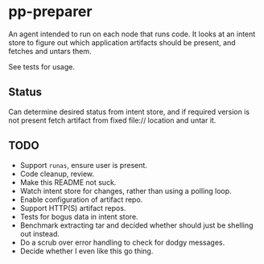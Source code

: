 pp-preparer
===========

An agent intended to run on each node that runs code. It looks at an intent
store to figure out which application artifacts should be present, and fetches
and untars them.

See tests for usage.

Status
------

Can determine desired status from intent store, and if required version is not
present fetch artifact from fixed file:// location and untar it.

TODO
----

* Support `runas`, ensure user is present.
* Code cleanup, review.
* Make this README not suck.
* Watch intent store for changes, rather than using a polling loop.
* Enable configuration of artifact repo.
* Support HTTP(S) artifact repos.
* Tests for bogus data in intent store.
* Benchmark extracting tar and decided whether should just be shelling out
  instead.
* Do a scrub over error handling to check for dodgy messages.
* Decide whether I even like this go thing.
